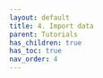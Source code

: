 ```yaml
---
layout: default
title: 4. Import data
parent: Tutorials
has_children: true
has_toc: true
nav_order: 4
---
```

